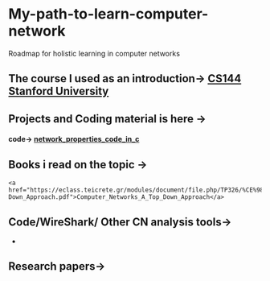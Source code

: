 # My-path-to-learn-computer-network
Roadmap for  holistic learning in computer networks


## The course I used as an introduction-> <a href="https://www.youtube.com/playlist?list=PLoCMsyE1cvdWKsLVyf6cPwCLDIZnOj0NS">CS144 Stanford University</a>

## Projects and Coding material is here ->
   #### code-> <a href="https://github.com/Memomer/My-path-to-learn-computer-network/tree/main/Code">network_properties_code_in_c</a>

## Books i read on the topic ->

    <a href="https://eclass.teicrete.gr/modules/document/file.php/TP326/%CE%98%CE%B5%CF%89%CF%81%CE%AF%CE%B1%20(Lectures)/Computer_Networking_A_Top-Down_Approach.pdf">Computer_Networks_A_Top_Down_Approach</a>

  
## Code/WireShark/ Other CN analysis tools->
  -

## Research papers->
